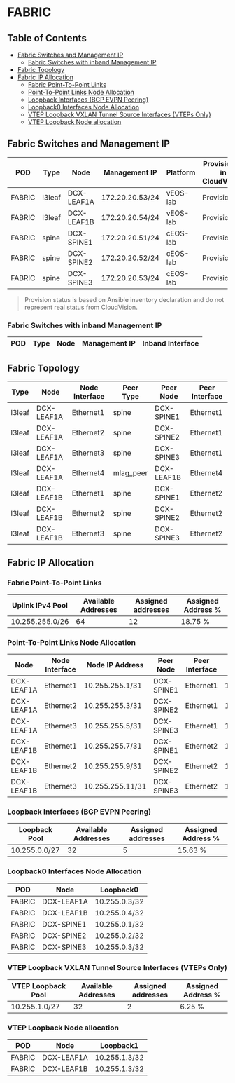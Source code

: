 # FABRIC

## Table of Contents

- [Fabric Switches and Management IP](#fabric-switches-and-management-ip)
  - [Fabric Switches with inband Management IP](#fabric-switches-with-inband-management-ip)
- [Fabric Topology](#fabric-topology)
- [Fabric IP Allocation](#fabric-ip-allocation)
  - [Fabric Point-To-Point Links](#fabric-point-to-point-links)
  - [Point-To-Point Links Node Allocation](#point-to-point-links-node-allocation)
  - [Loopback Interfaces (BGP EVPN Peering)](#loopback-interfaces-bgp-evpn-peering)
  - [Loopback0 Interfaces Node Allocation](#loopback0-interfaces-node-allocation)
  - [VTEP Loopback VXLAN Tunnel Source Interfaces (VTEPs Only)](#vtep-loopback-vxlan-tunnel-source-interfaces-vteps-only)
  - [VTEP Loopback Node allocation](#vtep-loopback-node-allocation)

## Fabric Switches and Management IP

| POD | Type | Node | Management IP | Platform | Provisioned in CloudVision | Serial Number |
| --- | ---- | ---- | ------------- | -------- | -------------------------- | ------------- |
| FABRIC | l3leaf | DCX-LEAF1A | 172.20.20.53/24 | vEOS-lab | Provisioned | - |
| FABRIC | l3leaf | DCX-LEAF1B | 172.20.20.54/24 | vEOS-lab | Provisioned | - |
| FABRIC | spine | DCX-SPINE1 | 172.20.20.51/24 | cEOS-lab | Provisioned | - |
| FABRIC | spine | DCX-SPINE2 | 172.20.20.52/24 | cEOS-lab | Provisioned | - |
| FABRIC | spine | DCX-SPINE3 | 172.20.20.53/24 | cEOS-lab | Provisioned | - |

> Provision status is based on Ansible inventory declaration and do not represent real status from CloudVision.

### Fabric Switches with inband Management IP

| POD | Type | Node | Management IP | Inband Interface |
| --- | ---- | ---- | ------------- | ---------------- |

## Fabric Topology

| Type | Node | Node Interface | Peer Type | Peer Node | Peer Interface |
| ---- | ---- | -------------- | --------- | ----------| -------------- |
| l3leaf | DCX-LEAF1A | Ethernet1 | spine | DCX-SPINE1 | Ethernet1 |
| l3leaf | DCX-LEAF1A | Ethernet2 | spine | DCX-SPINE2 | Ethernet1 |
| l3leaf | DCX-LEAF1A | Ethernet3 | spine | DCX-SPINE3 | Ethernet1 |
| l3leaf | DCX-LEAF1A | Ethernet4 | mlag_peer | DCX-LEAF1B | Ethernet4 |
| l3leaf | DCX-LEAF1B | Ethernet1 | spine | DCX-SPINE1 | Ethernet2 |
| l3leaf | DCX-LEAF1B | Ethernet2 | spine | DCX-SPINE2 | Ethernet2 |
| l3leaf | DCX-LEAF1B | Ethernet3 | spine | DCX-SPINE3 | Ethernet2 |

## Fabric IP Allocation

### Fabric Point-To-Point Links

| Uplink IPv4 Pool | Available Addresses | Assigned addresses | Assigned Address % |
| ---------------- | ------------------- | ------------------ | ------------------ |
| 10.255.255.0/26 | 64 | 12 | 18.75 % |

### Point-To-Point Links Node Allocation

| Node | Node Interface | Node IP Address | Peer Node | Peer Interface | Peer IP Address |
| ---- | -------------- | --------------- | --------- | -------------- | --------------- |
| DCX-LEAF1A | Ethernet1 | 10.255.255.1/31 | DCX-SPINE1 | Ethernet1 | 10.255.255.0/31 |
| DCX-LEAF1A | Ethernet2 | 10.255.255.3/31 | DCX-SPINE2 | Ethernet1 | 10.255.255.2/31 |
| DCX-LEAF1A | Ethernet3 | 10.255.255.5/31 | DCX-SPINE3 | Ethernet1 | 10.255.255.4/31 |
| DCX-LEAF1B | Ethernet1 | 10.255.255.7/31 | DCX-SPINE1 | Ethernet2 | 10.255.255.6/31 |
| DCX-LEAF1B | Ethernet2 | 10.255.255.9/31 | DCX-SPINE2 | Ethernet2 | 10.255.255.8/31 |
| DCX-LEAF1B | Ethernet3 | 10.255.255.11/31 | DCX-SPINE3 | Ethernet2 | 10.255.255.10/31 |

### Loopback Interfaces (BGP EVPN Peering)

| Loopback Pool | Available Addresses | Assigned addresses | Assigned Address % |
| ------------- | ------------------- | ------------------ | ------------------ |
| 10.255.0.0/27 | 32 | 5 | 15.63 % |

### Loopback0 Interfaces Node Allocation

| POD | Node | Loopback0 |
| --- | ---- | --------- |
| FABRIC | DCX-LEAF1A | 10.255.0.3/32 |
| FABRIC | DCX-LEAF1B | 10.255.0.4/32 |
| FABRIC | DCX-SPINE1 | 10.255.0.1/32 |
| FABRIC | DCX-SPINE2 | 10.255.0.2/32 |
| FABRIC | DCX-SPINE3 | 10.255.0.3/32 |

### VTEP Loopback VXLAN Tunnel Source Interfaces (VTEPs Only)

| VTEP Loopback Pool | Available Addresses | Assigned addresses | Assigned Address % |
| ------------------ | ------------------- | ------------------ | ------------------ |
| 10.255.1.0/27 | 32 | 2 | 6.25 % |

### VTEP Loopback Node allocation

| POD | Node | Loopback1 |
| --- | ---- | --------- |
| FABRIC | DCX-LEAF1A | 10.255.1.3/32 |
| FABRIC | DCX-LEAF1B | 10.255.1.3/32 |
